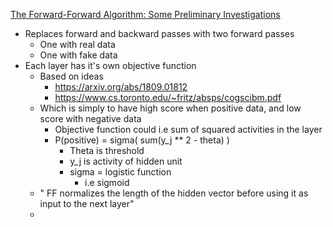 [The Forward-Forward Algorithm: Some Preliminary Investigations](https://www.cs.toronto.edu/~hinton/FFA13.pdf)

- Replaces forward and backward passes with two forward passes
  - One with real data
  - One with fake data
- Each layer has it's own objective function    
  - Based on ideas
    - https://arxiv.org/abs/1809.01812
    - https://www.cs.toronto.edu/~fritz/absps/cogscibm.pdf
  - Which is simply to have high score when positive data, and low score with negative data
    - Objective function could i.e sum of squared activities in the layer
    - P(positive) = sigma(
        sum(y_j ** 2 - theta) 
      )
      - Theta is threshold
      - y_j is activity of hidden unit
      - sigma = logistic function
        - i.e sigmoid
  -  " FF normalizes the length of the hidden vector before using it as input to the next layer"
  -  

